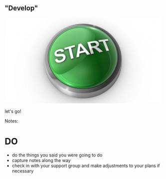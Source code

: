 ## "Develop"
<img class="r-stretch" src="resources/startbutton.jpeg">
<p>let's go!</p>

Notes: 
# DO
- do the things you said you were going to do
- capture notes along the way 
- check in with your support group and make adjustments to your plans if necessary 